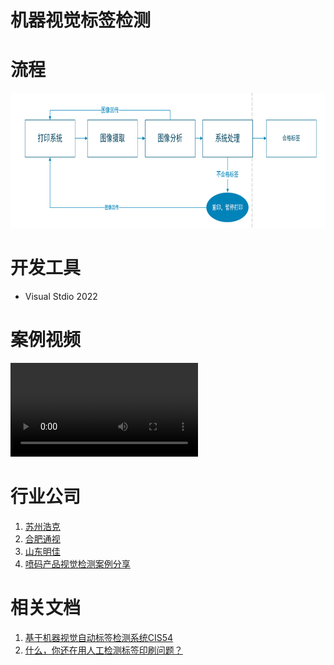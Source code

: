 # 机器视觉标签检测

# 流程

![](../docs/machine_ocr.png)

# 开发工具
- Visual Stdio 2022

# 案例视频
<video src="../docs/ocr-1.mp4" controls>
  你的浏览器不支持 <code>video</code> 标签。
</video>

# 行业公司
1. [苏州浩克](http://www.hawkeyemv.com/Product/Details_13.htm)
2. [合肥通视](http://www.hftszn.cn/display/119790.html)
3. [山东明佳](http://www.mingjiachina.com/channels/3.html)
4. [喷码产品视觉检测案例分享](https://www.eamar.com.cn/archives/7697)

# 相关文档
1. [基于机器视觉自动标签检测系统CIS54](http://www.shouma.com/index.php/product/detail/id/217/pid/2/parent/123.html)
2. [什么，你还在用人工检测标签印刷问题？](https://www.bilibili.com/video/BV1sv4y1T7Qo/?spm_id_from=333.788.recommend_more_video.0&vd_source=212ecf7c7660ffe5d293c4ba292e2a70)